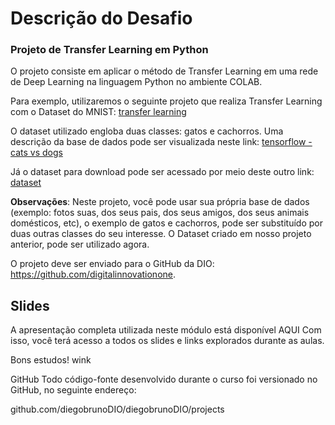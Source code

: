# Descrição do Desafio
 
### Projeto de Transfer Learning em Python 

O projeto consiste em aplicar o método de Transfer Learning em uma rede de Deep Learning na linguagem Python no ambiente COLAB.  

Para exemplo, utilizaremos o seguinte projeto que realiza Transfer Learning com o Dataset do MNIST: 
[transfer learning](https://colab.research.google.com/github/kylemath/ml4a-guides/blob/master/notebooks/transfer-learning.ipynb) 

O dataset utilizado engloba duas classes: gatos e cachorros. Uma descrição da base de dados pode ser visualizada neste link: [tensorflow - cats vs dogs](https://www.tensorflow.org/datasets/catalog/cats_vs_dogs.) 

Já o dataset para download pode ser acessado por meio deste outro link: [dataset](https://www.microsoft.com/en-us/download/details.aspx?id=54765.)

**Observações**: Neste projeto, você pode usar sua própria base de dados (exemplo: fotos suas, dos seus pais, dos seus amigos, dos seus animais domésticos, etc), o exemplo de gatos e cachorros, pode ser substituído por duas outras classes do seu interesse. O Dataset criado em nosso projeto anterior, pode ser utilizado agora.  

O projeto deve ser enviado para o GitHub da DIO: https://github.com/digitalinnovationone.

## Slides

A apresentação completa utilizada neste módulo está disponível AQUI
Com isso, você terá acesso a todos os slides e links explorados durante as aulas.

Bons estudos! wink

GitHub
Todo código-fonte desenvolvido durante o curso foi versionado no GitHub, no seguinte endereço:

github.com/diegobrunoDIO/diegobrunoDIO/projects